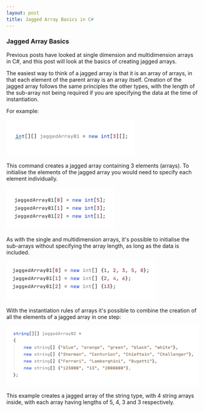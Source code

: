 ```yaml
---
layout: post
title: Jagged Array Basics in C#
---
```


### Jagged Array Basics

Previous posts have looked at single dimension and multidimension arrays in C#, and this post will look at the basics of creating jagged arrays.

The easiest way to think of a jagged array is that it is an array of arrays, in that each element of the parent array is an array itself.  Creation of the jagged array follows the same principles the other types, with the length of the sub-array not being required if you are specifying the data at the time of instantiation.

For example: 

![New jagged array example]( https://raw.githubusercontent.com/TomH-NZ/tomh-nz.github.io/master/images/new_jagged_array_example_001.jpg "New jagged array example" )

This command creates a jagged array containing 3 elements (arrays).  To initialise the elements of the jagged array you would need to specify each element individually.

![New jagged array elements example](https://raw.githubusercontent.com/TomH-NZ/tomh-nz.github.io/master/images/new_jagged_array_example_002.jpg "New jagged array elements example" )


As with the single and multidimension arrays, it's possible to initialise the sub-arrays without specifying the array length, as long as the data is included.

![New sub-array example with data](https://raw.githubusercontent.com/TomH-NZ/tomh-nz.github.io/master/images/new_jagged_array_example_003.jpg "New sub-array example with data")


With the instantiation rules of arrays it's possible to combine the creation of all the elements of a jagged array in one step:

![New jagged array creation with sub-array elements](https://raw.githubusercontent.com/TomH-NZ/tomh-nz.github.io/master/images/new_jagged_array_example_004.jpg "New jagged array creation with sub-array elements")

This example creates a jagged array of the string type, with 4 string arrays inside, with each array having lengths of 5, 4, 3 and 3 respectively.
